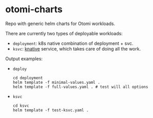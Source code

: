 # otomi-charts

Repo with generic helm charts for Otomi workloads.

There are currently two types of deployable workloads:

- `deployment`: k8s native combination of deployment + svc.
- `ksvc`: [knative](https://knative.dev/docs/serving/) service, which takes care of doing all the work.

Output examples:

-  `deploy`
   ```
   cd deployment
   helm template -f minimal-values.yaml .
   helm template -f full-values.yaml . # test will all options
   ```
-  `ksvc`
   ```
   cd ksvc
   helm template -f test-ksvc.yaml .
   ```
